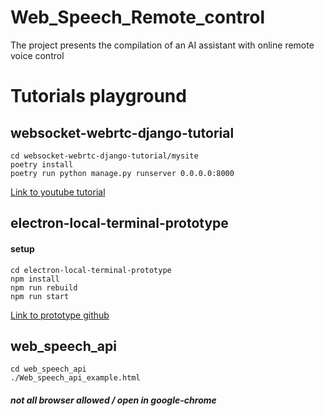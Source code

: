# Web_Speech_Remote_control

The project presents the compilation of an AI assistant with online remote voice control

# Tutorials playground

## websocket-webrtc-django-tutorial

```
cd websocket-webrtc-django-tutorial/mysite
poetry install
poetry run python manage.py runserver 0.0.0.0:8000
```

[Link to youtube tutorial](https://www.youtube.com/watch?v=MBOlZMLaQ8g)

## electron-local-terminal-prototype

#### setup

```
cd electron-local-terminal-prototype
npm install 
npm run rebuild
npm run start
```

[Link to prototype github](https://github.com/77Z/electron-local-terminal-prototype)

## web_speech_api

```
cd web_speech_api
./Web_speech_api_example.html
```
##### not all browser allowed / open in google-chrome
